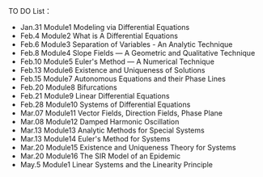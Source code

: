 TO DO List：  
+ Jan.31 Module1 Modeling via Differential Equations
+ Feb.4  Module2 What is A Differential Equations
+ Feb.6  Module3 Separation of Variables - An Analytic Technique  
+ Feb.8  Module4 Slope Fields — A Geometric and Qualitative Technique  
+ Feb.10 Module5 Euler's Method  — A Numerical Technique  
+ Feb.13 Module6 Existence and Uniqueness of Solutions    
+ Feb.15 Module7 Autonomous Equations and their Phase Lines    
+ Feb.20 Module8 Bifurcations    
+ Feb.21 Module9 Linear Differential Equations    
+ Feb.28 Module10 Systems of Differential Equations    
+ Mar.07 Module11 Vector Fields, Direction Fields, Phase Plane      
+ Mar.08 Module12 Damped Harmonic Oscillation      
+ Mar.13 Module13 Analytic Methods for Special Systems       
+ Mar.13 Module14 Euler's Method for Systems    
+ Mar.20 Module15 Existence and Uniqueness Theory for Systems     
+ Mar.20 Module16 The SIR Model of an Epidemic      
+ May.5  Module1 Linear Systems and the Linearity Principle